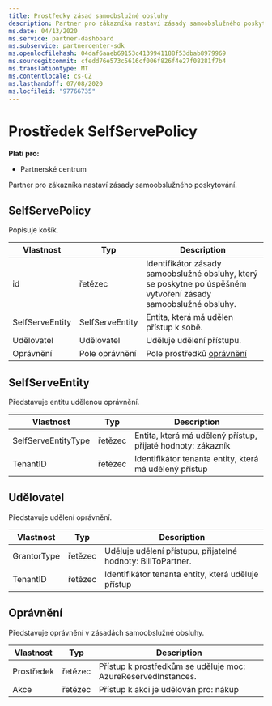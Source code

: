 ```yaml
---
title: Prostředky zásad samoobslužné obsluhy
description: Partner pro zákazníka nastaví zásady samoobslužného poskytování.
ms.date: 04/13/2020
ms.service: partner-dashboard
ms.subservice: partnercenter-sdk
ms.openlocfilehash: 04daf6aaeb69153c4139941188f53dbab8979969
ms.sourcegitcommit: cfedd76e573c5616cf006f826f4e27f08281f7b4
ms.translationtype: MT
ms.contentlocale: cs-CZ
ms.lasthandoff: 07/08/2020
ms.locfileid: "97766735"
---
```

# <a name="selfservepolicy-resource"></a>Prostředek SelfServePolicy

**Platí pro:**

- Partnerské centrum

Partner pro zákazníka nastaví zásady samoobslužného poskytování.

## <a name="selfservepolicy"></a>SelfServePolicy

Popisuje košík.

| Vlastnost              | Typ             | Description                                                                                            |
|-----------------------|------------------|--------------------------------------------------------------------------------------------------------|
| id                    | řetězec           | Identifikátor zásady samoobslužné obsluhy, který se poskytne po úspěšném vytvoření zásady samoobslužné obsluhy.     |
| SelfServeEntity       | SelfServeEntity  | Entita, která má udělen přístup k sobě.                                                     |
| Udělovatel               | Udělovatel          | Uděluje udělení přístupu.                                                                    |
| Oprávnění           | Pole oprávnění| Pole prostředků [oprávnění](#permission)                                                                     |

## <a name="selfserveentity"></a>SelfServeEntity

Představuje entitu udělenou oprávnění.

| Vlastnost             | Typ|Description|
|----------------------|----------------------------------|--------------------------------------------------------------------------------------------|
| SelfServeEntityType  | řetězec                           | Entita, která má udělený přístup, přijaté hodnoty: zákazník                                 |
| TenantID             | řetězec                           | Identifikátor tenanta entity, která má udělený přístup                                   |

## <a name="grantor"></a>Udělovatel

Představuje udělení oprávnění.

| Vlastnost             | Typ|Description|
|----------------------|----------------------------------|--------------------------------------------------------------------------------------------|
| GrantorType          | řetězec                           | Uděluje udělení přístupu, přijatelné hodnoty: BillToPartner.                               |
| TenantID             | řetězec                           | Identifikátor tenanta entity, která uděluje přístup                                       |


## <a name="permission"></a>Oprávnění

Představuje oprávnění v zásadách samoobslužné obsluhy.

| Vlastnost             | Typ|Description|
|----------------------|----------------------------------|--------------------------------------------------------------------------------------------|
| Prostředek             | řetězec                           | Přístup k prostředkům se uděluje moc: AzureReservedInstances.                          |
| Akce               | řetězec                           | Přístup k akci je udělován pro: nákup                                           |
